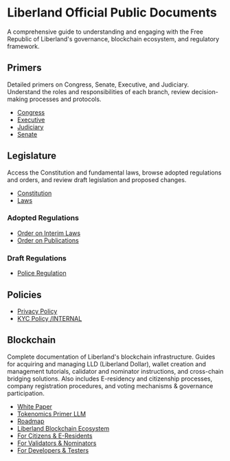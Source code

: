 # Liberland Official Public Documents

A comprehensive guide to understanding and engaging with the Free Republic of Liberland's governance, blockchain ecosystem, and regulatory framework.

## Primers

Detailed primers on Congress, Senate, Executive, and Judiciary. Understand the roles and responsibilities of each branch, review decision-making processes and protocols.

* [Congress](/primers/congress)
* [Executive](/primers/executive)
* [Judiciary](/primers/judiciary)
* [Senate](/primers/senate)

## Legislature

Access the Constitution and fundamental laws, browse adopted regulations and orders, and review draft legislation and proposed changes.

* [Constitution](https://github.com/liberland/constitution/blob/master/Constitution.md)
* [Laws](https://github.com/liberland/laws)

### Adopted Regulations

* [Order on Interim Laws](<regulations/in force/orders/order-on-interim-laws.md>)
* [Order on Publications](<regulations/in force/orders/order-on-publication.md>)

### Draft Regulations

* [Police Regulation](regulations/drafts/police-regulation.md)

## Policies

* [Privacy Policy](<policies/in force/justice/privacy-policy.md>)
* [KYC Policy /INTERNAL](<policies/in force/justice/privacy-policy.md>)

## Blockchain

Complete documentation of Liberland's blockchain infrastructure. Guides for acquiring and managing LLD (Liberland Dollar), wallet creation and management tutorials, calidator and nominator instructions, and cross-chain bridging solutions. Also includes E-residency and citizenship processes, company registration procedures, and voting mechanisms & governance participation.

* [White Paper](/blockchain/white-paper.md)
* [Tokenomics Primer LLM](/blockchain/tokenomics-primer.md)
* [Roadmap](/blockchain/roadmap.md)
* [Liberland Blockchain Ecosystem](/blockchain/ecosystem.md)
* [For Citizens & E-Residents](/blockchain/for-citizens)
* [For Validators & Nominators](/blockchain/for-validators-nominators-and-stakers)
* [For Developers & Testers](/blockchain/for-developers-and-testers)
